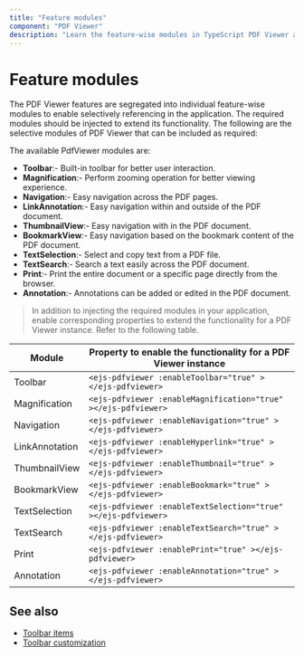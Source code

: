 ```yaml
---
title: "Feature modules"
component: "PDF Viewer"
description: "Learn the feature-wise modules in TypeScript PDF Viewer and how to integrate it in your application."
---
```


# Feature modules

The PDF Viewer features are segregated into individual feature-wise modules to enable selectively referencing in the application. The required modules should be injected to extend its functionality. The following are the selective modules of PDF Viewer that can be included as required:

The available PdfViewer modules are:

* **Toolbar**:- Built-in toolbar for better user interaction.
* **Magnification**:- Perform zooming operation for better viewing experience.
* **Navigation**:- Easy navigation across the PDF pages.
* **LinkAnnotation**:- Easy navigation within and outside of the PDF document.
* **ThumbnailView**:- Easy navigation with in the PDF document.
* **BookmarkView**:- Easy navigation based on the bookmark content of the PDF document.
* **TextSelection**:- Select and copy text from a PDF file.
* **TextSearch**:- Search a text easily across the PDF document.
* **Print**:- Print the entire document or a specific page directly from the browser.
* **Annotation**:- Annotations can be added or edited in the PDF document.

>In addition to injecting the required modules in your application, enable corresponding properties to extend the functionality for a PDF Viewer instance.
Refer to the following table.

| Module | Property to enable the functionality for a PDF Viewer instance |
|---|---|
|Toolbar|`<ejs-pdfviewer :enableToolbar="true" ></ejs-pdfviewer>`|
|Magnification|`<ejs-pdfviewer :enableMagnification="true" ></ejs-pdfviewer>`|
|Navigation|`<ejs-pdfviewer :enableNavigation="true" ></ejs-pdfviewer>`|
|LinkAnnotation|`<ejs-pdfviewer :enableHyperlink="true" ></ejs-pdfviewer>`|
|ThumbnailView|`<ejs-pdfviewer :enableThumbnail="true" ></ejs-pdfviewer>`|
|BookmarkView|`<ejs-pdfviewer :enableBookmark="true" ></ejs-pdfviewer>`|
|TextSelection|`<ejs-pdfviewer :enableTextSelection="true" ></ejs-pdfviewer>`|
|TextSearch|`<ejs-pdfviewer :enableTextSearch="true" ></ejs-pdfviewer>`|
|Print|`<ejs-pdfviewer :enablePrint="true" ></ejs-pdfviewer>`|
|Annotation|`<ejs-pdfviewer :enableAnnotation="true" ></ejs-pdfviewer>`|

## See also

* [Toolbar items](/toolbar)
* [Toolbar customization](./how-to/customization)
